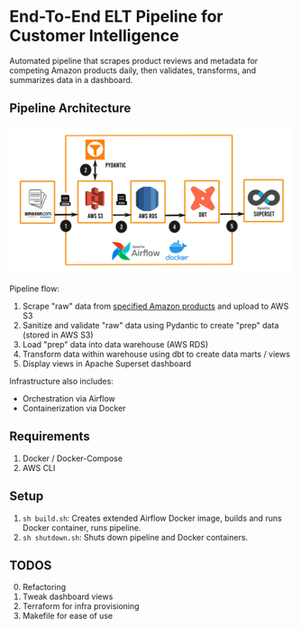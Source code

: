 # End-To-End ELT Pipeline for Customer Intelligence

Automated pipeline that scrapes product reviews and metadata for competing Amazon products daily, then validates, transforms, and summarizes data in a dashboard.

## Pipeline Architecture

![Architecture](docs/architecture_diagram.jpg)

Pipeline flow:
1. Scrape "raw" data from [specified Amazon products](tasks/products.txt) and upload to AWS S3
2. Sanitize and validate "raw" data using Pydantic to create "prep" data (stored in AWS S3)
3. Load "prep" data into data warehouse (AWS RDS)
4. Transform data within warehouse using dbt to create data marts / views
5. Display views in Apache Superset dashboard

Infrastructure also includes:
- Orchestration via Airflow
- Containerization via Docker

## Requirements

1. Docker / Docker-Compose
2. AWS CLI

## Setup

1. `sh build.sh`: Creates extended Airflow Docker image, builds and runs Docker container, runs pipeline.
2. `sh shutdown.sh`: Shuts down pipeline and Docker containers.

## TODOS

0. Refactoring
1. Tweak dashboard views
2. Terraform for infra provisioning
3. Makefile for ease of use